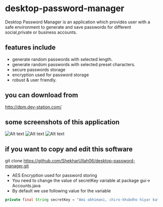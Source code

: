 # desktop-password-manager
Desktop Password Manager is an application which provides user with a safe environment to generate and save passwords for different social,private or business accounts.
## features include
  * generate random passwords with selected length.
  * generate random passwords with selected preset characters.
  * secure passwords storage
  * encryption used for password storage
  * robust & user friendly.
  
  ## you can download from
  http://dpm.dev-station.com/
  
  ## some screenshots of this application
  ![Alt text](http://dpm.dev-station.com/assets/img/account.png "Desktop Password Manager")
  ![Alt text](http://dpm.dev-station.com/assets/img/account3.png "Desktop Password Manager")
  ![Alt text](http://dpm.dev-station.com/assets/img/login.png "Desktop Password Manager")
  
  ## if you want to copy and edit this software
  git clone https://github.com/ShekharUllah06/desktop-password-manager.git
  
  * AES Encryption used for password storing
  * You need to change the value of secretKey variable at package gui-> Accounts.java
  * By default we use following value for the variable
  
  ```java
  private final String secretKey = "Ami obhimani, chiro-khubdho hiyar katorota, batha sunibirh";
  ```
  
  
